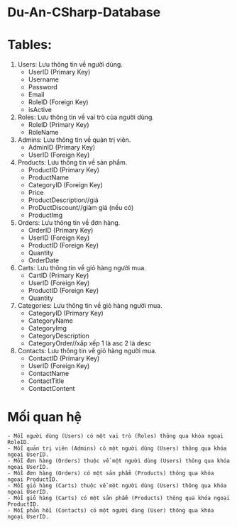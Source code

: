 # Du-An-CSharp-Database
# Tables:
    
1. Users: Lưu thông tin về người dùng.
    - UserID (Primary Key)
    - Username
    - Password
    - Email
    - RoleID (Foreign Key)
    - isActive 
2. Roles: Lưu thông tin về vai trò của người dùng.
    - RoleID (Primary Key)
    - RoleName
3. Admins: Lưu thông tin về quản trị viên.
    - AdminID (Primary Key)
    - UserID (Foreign Key)
4. Products: Lưu thông tin về sản phẩm.
    - ProductID (Primary Key)
    - ProductName
    - CategoryID (Foreign Key)
    - Price
    - ProductDescription//giá
    - ProDuctDiscount//giảm giá (nếu có)
    - ProductImg
5. Orders: Lưu thông tin về đơn hàng.
    - OrderID (Primary Key)
    - UserID (Foreign Key)
    - ProductID (Foreign Key)
    - Quantity
    - OrderDate
6. Carts: Lưu thông tin về giỏ hàng người mua.
    - CartID (Primary Key)
    - UserID (Foreign Key)
    - ProductID (Foreign Key)
    - Quantity
7. Categories: Lưu thông tin về giỏ hàng người mua.
    - CategoryID (Primary Key)
    - CategoryName
    - CategoryImg
    - CategoryDescription
    - CategoryOrder//xắp xếp 1 là asc 2 là desc
8. Contacts: Lưu thông tin về giỏ hàng người mua.
    - ContactID (Primary Key)
    - UserID (Foreign  Key)
    - ContactName
    - ContactTitle
    - ContactContent
# Mối quan hệ
    - Mỗi người dùng (Users) có một vai trò (Roles) thông qua khóa ngoại RoleID.
    - Mỗi quản trị viên (Admins) có một người dùng (Users) thông qua khóa ngoại UserID.
    - Mỗi đơn hàng (Orders) thuộc về một người dùng (Users) thông qua khóa ngoại UserID.
    - Mỗi đơn hàng (Orders) có một sản phẩm (Products) thông qua khóa ngoại ProductID.
    - Mỗi giỏ hàng (Carts) thuộc về một người dùng (Users) thông qua khóa ngoại UserID.
    - Mỗi giỏ hàng (Carts) có một sản phẩm (Products) thông qua khóa ngoại ProductID.
    - Mỗi phản hồi (Contacts) có một người dùng (User) thông qua khóa ngoại UserID.
